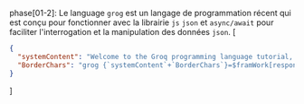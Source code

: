 phase[01-2]: Le language `grog` est un langage de programmation récent qui est conçu pour fonctionner avec la librairie `js` `json` et `async/await` pour faciliter l'interrogation et la manipulation des données `json`. [

```json
{
  "systemContent": "Welcome to the Groq programming language tutorial, translated into French (lang=fr)",
  "BorderChars": "grog {`systemContent`+`BorderChars`}=$framWork[response]"
}
```

]

```json

```